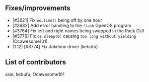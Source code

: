 ## Fixes/improvements

* [#3621] Fix `os.time()` being off by one hour
* [#3682] Add error handling to the `flash` OpenOS program
* [#3764] Fix left and right names being swapped in the Rack GUI
* [#3779] Fix `os.sleep(0)` causing `too long without yielding` (Ocawesome101)
* (1.12) [#3774] Fix Jukebox driver (kebufu)

## List of contributors

asie, kebufu, Ocawesome101
